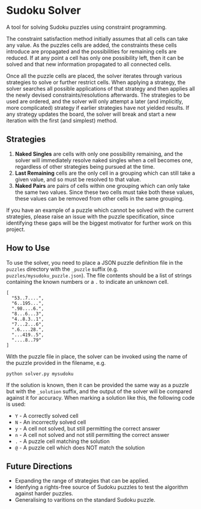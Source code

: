 # Sudoku Solver
A tool for solving Sudoku puzzles using constraint programming.

The constraint satisfaction method initially assumes that all cells can take any value.
As the puzzles cells are added, the constraints these cells introduce are propagated and the possibilities for remaining cells are reduced.
If at any point a cell has only one possibility left, then it can be solved and that new information propagated to all connected cells.

Once all the puzzle cells are placed, the solver iterates through various strategies to solve or further restrict cells.
When applying a strategy, the solver searches all possible applications of that strategy and then applies all the newly devised constraints/resolutions afterwards.
The strategies to be used are ordered, and the solver will only attempt a later (and implicitly, more complicated) strategy if earlier strategies have not yielded results.
If any strategy updates the board, the solver will break and start a new iteration with the first (and simplest) method.

## Strategies
1. **Naked Singles** are cells with only one possibility remaining, and the solver will immediately resolve naked singles when a cell becomes one, regardless of other strategies being pursued at the time.
1. **Last Remaining** cells are the only cell in a grouping which can still take a given value, and so must be resolved to that value.
1. **Naked Pairs** are pairs of cells within one grouping which can only take the same two values.
  Since these two cells must take both these values, these values can be removed from other cells in the same grouping.

If you have an example of a puzzle which cannot be solved with the current strategies, please raise an issue with the puzzle specification, since identifying these gaps will be the biggest motivator for further work on this project.

## How to Use
To use the solver, you need to place a JSON puzzle definition file in the `puzzles` directory with the `_puzzle` suffix (e.g. `puzzles/mysudoku_puzzle.json`).
The file contents should be a list of strings containing the known numbers or a `.` to indicate an unknown cell.
```
[
  "53..7....",
  "6..195...",
  ".98....6.",
  "8...6...3",
  "4..8.3..1",
  "7...2...6",
  ".6....28.",
  "...419..5",
  "....8..79"
]
```
With the puzzle file in place, the solver can be invoked using the name of the puzzle provided in the filename, e.g.
```
python solver.py mysudoku
```
If the solution is known, then it can be provided the same way as a puzzle but with the `_solution` suffix, and the output of the solver will be compared against it for accuracy.
When marking a solution like this, the following code is used:
* `Y` - A correctly solved cell
* `N` - An incorrectly solved cell
* `y` - A cell not solved, but still permitting the correct answer
* `n` - A cell not solved and not still permitting the correct answer
* `.` - A puzzle cell matching the solution
* `@` - A puzzle cell which does NOT match the solution


## Future Directions
* Expanding the range of strategies that can be applied.
* Idenfying a rights-free source of Sudoku puzzles to test the algorithm against harder puzzles.
* Generalising to varitions on the standard Sudoku puzzle.


